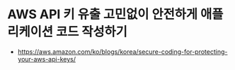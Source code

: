 # AWS API 키 유출 고민없이 안전하게 애플리케이션 코드 작성하기

- https://aws.amazon.com/ko/blogs/korea/secure-coding-for-protecting-your-aws-api-keys/
